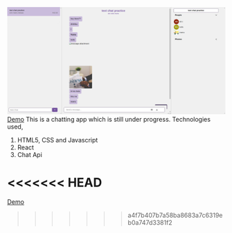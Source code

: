 
<img src="ss.png"/>
 <a href="">Demo</a>
This is a chatting app which is still under progress. 
Technologies used,

1. HTML5, CSS and Javascript
2. React
3. Chat Api

<<<<<<< HEAD
=======
<a href="">Demo</a>
>>>>>>> a4f7b407b7a58ba8683a7c6319eb0a747d3381f2
